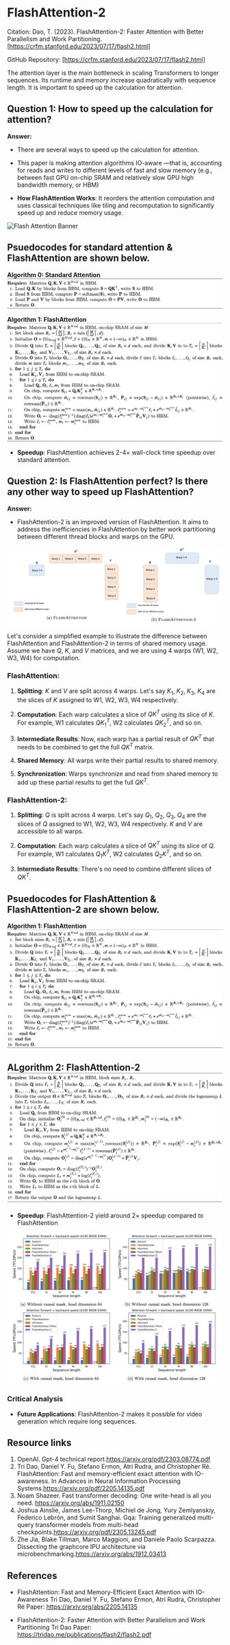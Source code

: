 # FlashAttention-2 

Citation: Dao, T. (2023). FlashAttention-2: Faster Attention with Better Parallelism and Work Partitioning. [https://crfm.stanford.edu/2023/07/17/flash2.html]

GitHub Repository: [https://crfm.stanford.edu/2023/07/17/flash2.html]


The attention layer is the main bottleneck in scaling Transformers to longer sequences. Its runtime and memory increase quadratically with sequence length. It is important to speed up the calculation for attention.

## Question 1: How to speed up the calculation for attention?

**Answer:** 
- There are several ways to speed up the calculation for attention.

- This paper is making attention algorithms IO-aware —that is, accounting for reads and writes to different levels of fast and slow memory (e.g., between fast GPU on-chip SRAM and relatively slow GPU high bandwidth memory, or HBM)

- **How FlashAttention Works**: It reorders the attention computation and uses classical techniques like tiling and recomputation to significantly speed up and reduce memory usage.

![Flash Attention Banner](https://github.com/Dao-AILab/flash-attention/blob/main/assets/flashattn_banner.jpg?raw=true)

## Psuedocodes for standard attention & FlashAttention are shown below.

**Algorithm 0: Standard Attention**
![standard attention](https://github.com/Stonemannn/Transformers/blob/36f93dcb69ba4d846f44c1082fab93d1c901ef00/Mid-term%20Presentation/figures/standard_attention.png?raw=true)

**Algorithm 1: FlashAttention**
![flash attention](https://github.com/Stonemannn/Transformers/blob/36f93dcb69ba4d846f44c1082fab93d1c901ef00/Mid-term%20Presentation/figures/FlashAttention.png?raw=true)

- **Speedup**: FlashAttention achieves 2-4× wall-clock time speedup over standard attention.

## Question 2: Is FlashAttention perfect? Is there any other way to speed up FlashAttention?

**Answer:**
- FlashAttention-2 is an improved version of FlashAttention. It aims to address the inefficiencies in FlashAttention by better work partitioning between different thread blocks and warps on the GPU.

![partitioning](https://github.com/Stonemannn/Transformers/blob/36f93dcb69ba4d846f44c1082fab93d1c901ef00/Mid-term%20Presentation/figures/flash_flash2_partitioning.png?raw=true)

Let's consider a simplified example to illustrate the difference between FlashAttention and FlashAttention-2 in terms of shared memory usage. Assume we have $Q$, $K$, and $V$ matrices, and we are using 4 warps (W1, W2, W3, W4) for computation.

### FlashAttention:

1. **Splitting**: $K$ and $V$ are split across 4 warps. Let's say $K_1$, $K_2$, $K_3$, $K_4$ are the slices of $K$ assigned to W1, W2, W3, W4 respectively.
  
2. **Computation**: Each warp calculates a slice of $QK^T$ using its slice of $K$. For example, W1 calculates $QK_1^T$, W2 calculates $QK_2^T$, and so on.
  
3. **Intermediate Results**: Now, each warp has a partial result of $QK^T$ that needs to be combined to get the full $QK^T$ matrix. 

4. **Shared Memory**: All warps write their partial results to shared memory.

5. **Synchronization**: Warps synchronize and read from shared memory to add up these partial results to get the full $QK^T$.

### FlashAttention-2:

1. **Splitting**: $Q$ is split across 4 warps. Let's say $Q_1$, $Q_2$, $Q_3$, $Q_4$ are the slices of $Q$ assigned to W1, W2, W3, W4 respectively. $K$ and $V$ are accessible to all warps.
  
2. **Computation**: Each warp calculates a slice of $QK^T$ using its slice of $Q$. For example, W1 calculates $Q_1K^T$, W2 calculates $Q_2K^T$, and so on.
  
3. **Intermediate Results**: There's no need to combine different slices of $QK^T$.

## Psuedocodes for FlashAttention & FlashAttention-2 are shown below.
**Algorithm 1: FlashAttention**
![flash attention](https://github.com/Stonemannn/Transformers/blob/36f93dcb69ba4d846f44c1082fab93d1c901ef00/Mid-term%20Presentation/figures/FlashAttention.png?raw=true)

**ALgorithm 2: FlashAttention-2**
![flash attention2](https://github.com/Stonemannn/Transformers/blob/36f93dcb69ba4d846f44c1082fab93d1c901ef00/Mid-term%20Presentation/figures/FlashAttention2.png?raw=true)
---


- **Speedup**: FlashAttention-2 yield around 2× speedup compared to FlashAttention

![speedup](https://github.com/Stonemannn/Transformers/blob/36f93dcb69ba4d846f44c1082fab93d1c901ef00/Mid-term%20Presentation/figures/flash2_a100_fwd_bwd_benchmark.png?raw=true)

### Critical Analysis
- **Future Applications**: FlashAttention-2 makes it possible for video generation which require long sequences.


## Resource links
1. OpenAI. Gpt-4 technical report.https://arxiv.org/pdf/2303.08774.pdf
2. Tri Dao, Daniel Y. Fu, Stefano Ermon, Atri Rudra, and Christopher Ré. FlashAttention: Fast and memory-efficient exact attention with IO-awareness. In Advances in Neural Information Processing Systems.https://arxiv.org/pdf/2205.14135.pdf
3. Noam Shazeer. Fast transformer decoding: One write-head is all you need. https://arxiv.org/abs/1911.02150
4. Joshua Ainslie, James Lee-Thorp, Michiel de Jong, Yury Zemlyanskiy, Federico Lebrón, and Sumit Sanghai. Gqa: Training generalized multi-query transformer models from multi-head checkpoints.https://arxiv.org/pdf/2305.13245.pdf
5. Zhe Jia, Blake Tillman, Marco Maggioni, and Daniele Paolo Scarpazza. Dissecting the graphcore IPU architecture via microbenchmarking.https://arxiv.org/abs/1912.03413

## References

- FlashAttention: Fast and Memory-Efficient Exact Attention with IO-Awareness
Tri Dao, Daniel Y. Fu, Stefano Ermon, Atri Rudra, Christopher Ré
Paper: https://arxiv.org/abs/2205.14135

- FlashAttention-2: Faster Attention with Better Parallelism and Work Partitioning
Tri Dao
Paper: https://tridao.me/publications/flash2/flash2.pdf

